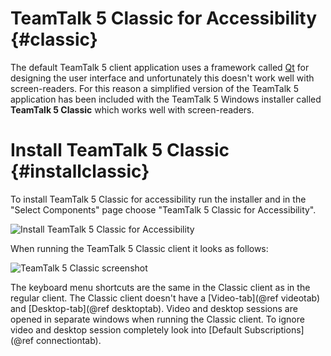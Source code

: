 # TeamTalk 5 Classic for Accessibility {#classic}

The default TeamTalk 5 client application uses a framework called
[Qt](http://qt-project.org) for designing the user interface and
unfortunately this doesn't work well with screen-readers. For this
reason a simplified version of the TeamTalk 5 application has been
included with the TeamTalk 5 Windows installer called **TeamTalk 5
Classic** which works well with screen-readers.

# Install TeamTalk 5 Classic {#installclassic}

To install TeamTalk 5 Classic for accessibility run the installer and
in the "Select Components" page choose "TeamTalk 5 Classic for
Accessibility".

![Install TeamTalk 5 Classic for Accessibility](install_classic.png
 "TeamTalk 5 Classic")

When running the TeamTalk 5 Classic client it looks as follows:

![TeamTalk 5 Classic screenshot](classic_window.png
 "TeamTalk 5 Classic")

The keyboard menu shortcuts are the same in the Classic client as in
the regular client. The Classic client doesn't have a [Video-tab](@ref videotab)
and [Desktop-tab](@ref desktoptab). Video and desktop
sessions are opened in separate windows when running the Classic
client. To ignore video and desktop session completely look into
[Default Subscriptions](@ref connectiontab).
